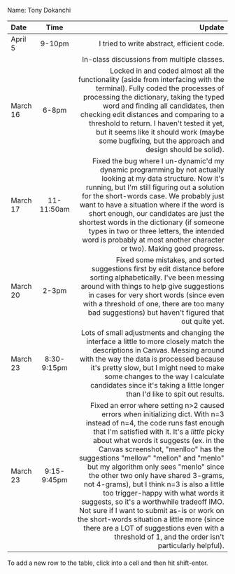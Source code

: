 Name: Tony Dokanchi

| Date     |    Time     |                                                                                                                                                                                                                                                                                                                                                                                                                                                                                                                                                                                                                                                                                                                   Update |
|:---------|:-----------:|-------------------------------------------------------------------------------------------------------------------------------------------------------------------------------------------------------------------------------------------------------------------------------------------------------------------------------------------------------------------------------------------------------------------------------------------------------------------------------------------------------------------------------------------------------------------------------------------------------------------------------------------------------------------------------------------------------------------------:|
| April 5  |   9-10pm    |                                                                                                                                                                                                                                                                                                                                                                                                                                                                                                                                                                                                                                                                               I tried to write abstract, efficient code. |
|          |             |                                                                                                                                                                                                                                                                                                                                                                                                                                                                                                                                                                                                                                                                              In-class discussions from multiple classes. |
| March 16 |    6-8pm    |                                                                                                                                                                                                                                                                                                               Locked in and coded almost all the functionality (aside from interfacing with the terminal). Fully coded the processes of processing the dictionary, taking the typed word and finding all candidates, then checking edit distances and comparing to a threshold to return. I haven't tested it yet, but it seems like it should work (maybe some bugfixing, but the approach and design should be solid). |
| March 17 | 11-11:50am  |                                                                                                                                                                                                                                                    Fixed the bug where I un-dynamic'd my dynamic programming by not actually looking at my data structure. Now it's running, but I'm still figuring out a solution for the short-words case. We probably just want to have a situation where if the word is short enough, our candidates are just the shortest words in the dictionary (if someone types in two or three letters, the intended word is probably at most another character or two). Making good progress. |
| March 20 |    2-3pm    |                                                                                                                                                                                                                                                                                                                                                                                                           Fixed some mistakes, and sorted suggestions first by edit distance before sorting alphabetically. I've been messing around with things to help give suggestions in cases for very short words (since even with a threshold of one, there are too many bad suggestions) but haven't figured that out quite yet. |
| March 23 | 8:30-9:15pm |                                                                                                                                                                                                                                                                                                                                                                                 Lots of small adjustments and changing the interface a little to more closely match the descriptions in Canvas. Messing around with the way the data is processed because it's pretty slow, but I might need to make some changes to the way I calculate candidates since it's taking a little longer than I'd like to spit out results. |
| March 23 | 9:15-9:45pm | Fixed an error where setting n>2 caused errors when initializing dict. With n=3 instead of n=4, the code runs fast enough that I'm satisfied with it. It's a *little* picky about what words it suggests (ex. in the Canvas screenshot, "menlloo" has the suggestions "mellow" "mellon" and "menlo" but my algorithm only sees "menlo" since the other two only have shared 3-grams, not 4-grams), but I think n=3 is also a little too trigger-happy with what words it suggests, so it's a worthwhile tradeoff IMO. Not sure if I want to submit as-is or work on the short-words situation a little more (since there are a LOT of suggestions even with a threshold of 1, and the order isn't particularly helpful). |


To add a new row to the table, click into a cell and then hit shift-enter.